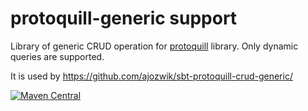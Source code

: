 # protoquill-generic support
Library of generic CRUD operation for [protoquill](https://github.com/zio/zio-protoquill) library. Only dynamic queries are supported.

It is used by
https://github.com/ajozwik/sbt-protoquill-crud-generic/

[![Maven Central](https://maven-badges.herokuapp.com/maven-central/com.github.ajozwik/repository_3/badge.svg)](https://maven-badges.herokuapp.com/maven-central/com.github.ajozwik/repository_3)
